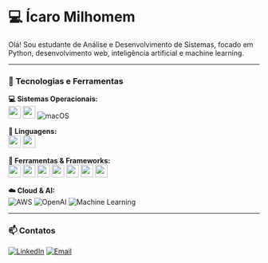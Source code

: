 # 💻 Ícaro Milhomem

Olá! Sou estudante de Análise e Desenvolvimento de Sistemas, focado em Python, desenvolvimento web, inteligência artificial e machine learning.

---

### 🚀 Tecnologias e Ferramentas

**💻 Sistemas Operacionais:**  
<img src="https://cdn.jsdelivr.net/gh/devicons/devicon/icons/linux/linux-original.svg" height="25" /> 
<img src="https://cdn.jsdelivr.net/gh/devicons/devicon/icons/arch-linux/arch-linux-original.svg" height="25" /> 
![macOS](https://img.shields.io/badge/macOS-FFFFFF?style=for-the-badge&logo=apple&logoColor=000000)

**📜 Linguagens:**  
<img src="https://cdn.jsdelivr.net/gh/devicons/devicon/icons/python/python-original.svg" height="25" /> 
<img src="https://cdn.jsdelivr.net/gh/devicons/devicon/icons/go/go-original.svg" height="25" />

**🔧 Ferramentas & Frameworks:**  
<img src="https://cdn.jsdelivr.net/gh/devicons/devicon/icons/git/git-original.svg" height="25" /> 
<img src="https://cdn.jsdelivr.net/gh/devicons/devicon/icons/visualstudiocode/visualstudiocode-original.svg" height="25" /> 
<img src="https://cdn.jsdelivr.net/gh/devicons/devicon/icons/visualstudio/visualstudio-plain.svg" height="25" /> 
<img src="https://cdn.jsdelivr.net/gh/devicons/devicon/icons/docker/docker-original.svg" height="25" /> 
<img src="https://cdn.jsdelivr.net/gh/devicons/devicon/icons/postgresql/postgresql-original.svg" height="25" /> 
<img src="https://cdn.jsdelivr.net/gh/devicons/devicon/icons/tailwindcss/tailwindcss-plain.svg" height="25" /> 
<img src="https://cdn.jsdelivr.net/gh/devicons/devicon/icons/bootstrap/bootstrap-plain.svg" height="25" />

**☁️ Cloud & AI:**  
![AWS](https://img.shields.io/badge/AWS-232F3E?style=for-the-badge&logo=amazon-aws&logoColor=white) 
![OpenAI](https://img.shields.io/badge/OpenAI-412991?style=for-the-badge&logo=openai&logoColor=white) 
![Machine Learning](https://img.shields.io/badge/Machine_Learning-FC8019?style=for-the-badge&logo=tensorflow&logoColor=white)

---

### 📫 Contatos
[![LinkedIn](https://img.shields.io/badge/LinkedIn-0A66C2?style=for-the-badge&logo=linkedin&logoColor=white)](https://www.linkedin.com/in/icaro-milhomem-30216037b) [![Email](https://img.shields.io/badge/Email-D14836?style=for-the-badge&logo=gmail&logoColor=white)](mailto:icaromilhomemjr02@gmail.com)
